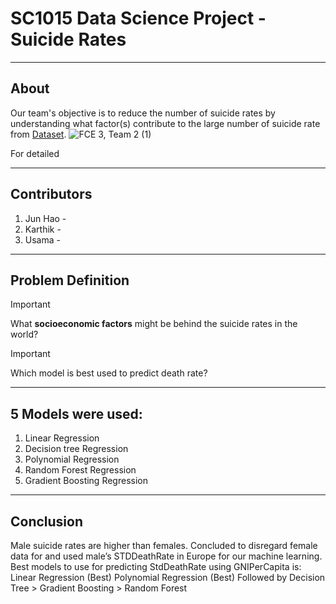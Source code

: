 # SC1015 Data Science Project - **Suicide Rates**
----------------
## About
Our team's objective is to reduce the number of suicide rates by understanding what factor(s) contribute to the large number of suicide rate from [Dataset]( https://www.kaggle.com/datasets/ronaldonyango/global-suicide-rates-1990-to-2022).
![FCE 3, Team 2 (1)](https://github.com/UsamaBafana/SC1015/assets/63994902/8ca7f055-36c0-4021-9da0-91032c290ed6)

For detailed 

-----
## Contributors 
1. Jun Hao -
2. Karthik -
3. Usama -

-----
## Problem Definition
> [!IMPORTANT]
>  What **socioeconomic factors** might be behind the suicide rates in the world?


> [!IMPORTANT]
> Which model is best used to predict death rate?
----
## 5 Models were used:
1. Linear Regression
2. Decision tree Regression
3. Polynomial Regression
4. Random Forest Regression
5. Gradient Boosting Regression
-----
## Conclusion
Male suicide rates are higher than females.
Concluded to disregard female data for and used male’s STDDeathRate in Europe for our machine learning.
Best models to use for predicting StdDeathRate using GNIPerCapita is:
Linear Regression (Best)
Polynomial Regression (Best)
Followed by Decision Tree > Gradient Boosting > Random Forest
